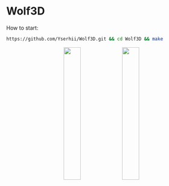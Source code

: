 # Wolf3D

How to start:
```bash
https://github.com/Yserhii/Wolf3D.git && cd Wolf3D && make
```

<div align="center">
  <img src="https://github.com/Yserhii/Wolf3D/blob/master/sourses/Part_1.gif" width="30%" />
  <img src="https://github.com/Yserhii/Wolf3D/blob/master/sourses/Part_2.gif" width="30%" />
</div>

